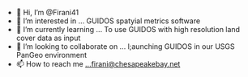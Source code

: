 - 👋 Hi, I’m @Firani41
- 👀 I’m interested in ... GUIDOS spatyial metrics software
- 🌱 I’m currently learning ... To use GUIDOS with high resolution land cover data as input
- 💞️ I’m looking to collaborate on ... l;aunching GUIDOS in  our USGS PanGeo environment
- 📫 How to reach me ...firani@chesapeakebay.net

<!---
Firani41/Firani41 is a ✨ special ✨ repository because its `README.md` (this file) appears on your GitHub profile.
You can click the Preview link to take a look at your changes.
--->
